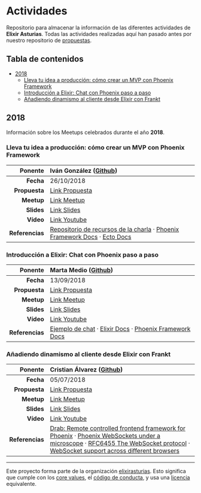 # Actividades

Repositorio para almacenar la información de las diferentes actividades de **Elixir Asturias**.
Todas las actividades realizadas aquí han pasado antes por nuestro repositorio de [propuestas](https://github.com/elixirasturias/propuestas).

## Tabla de contenidos

- [2018](#2018)
  * [Lleva tu idea a producción: cómo crear un MVP con Phoenix Framework](#lleva-tu-idea-a-producción-cómo-crear-un-mvp-con-phoenix-framework)
  * [Introducción a Elixir: Chat con Phoenix paso a paso](#introducción-a-elixir-chat-con-phoenix-paso-a-paso)
  * [Añadiendo dinamismo al cliente desde Elixir con Frankt](#añadiendo-dinamismo-al-cliente-desde-elixir-con-frankt)

## 2018

Información sobre los Meetups celebrados durante el año **2018**.

### Lleva tu idea a producción: cómo crear un MVP con Phoenix Framework

| **Ponente** | Iván González ([Github](https://github.com/dreamingechoes)) |
|---:|:---|
| **Fecha** | 26/10/2018 |
| **Propuesta** | [Link Propuesta](https://github.com/elixirasturias/propuestas/issues/2) |
| **Meetup** | [Link Meetup](https://www.meetup.com/es-ES/Elixir-Asturias/events/255555094/) |
| **Slides** | [Link Slides](https://github.com/elixirasturias/actividades/raw/master/files/slides/2018/october/Create.an.mvp.with.phoenix.framework.pdf) |
| **Vídeo** | [Link Youtube](#) |
| **Referencias** | [Repositorio de recursos de la charla](https://github.com/dreamingechoes/create-an-mvp-with-phoenix-framework) · [Phoenix Framework Docs](https://hexdocs.pm/phoenix/Phoenix.html) · [Ecto Docs](https://hexdocs.pm/ecto/Ecto.html) |

### Introducción a Elixir: Chat con Phoenix paso a paso

| **Ponente** | Marta Medio ([Github](https://github.com/martamedio)) |
|---:|:---|
| **Fecha** | 13/09/2018 |
| **Propuesta** | [Link Propuesta](https://github.com/elixirasturias/propuestas/issues/3) |
| **Meetup** | [Link Meetup](https://www.meetup.com/Elixir-Asturias/events/254005415/) |
| **Slides** | [Link Slides](https://github.com/elixirasturias/actividades/raw/master/files/slides/2018/september/Introduccion.a.Elixir.chat.con.Phoenix.paso.a.paso.pdf) |
| **Vídeo** | [Link Youtube](#) |
| **Referencias** | [Ejemplo de chat](https://github.com/martamedio/Phoenix-Chat) · [Elixir Docs](https://elixir-lang.org/docs.html) · [Phoenix Framework Docs](https://hexdocs.pm/phoenix/Phoenix.html) |

### Añadiendo dinamismo al cliente desde Elixir con Frankt

| **Ponente** | Cristian Álvarez ([Github](https://github.com/belaustegui)) |
|---:|:---|
| **Fecha** | 05/07/2018 |
| **Propuesta** | [Link Propuesta](https://github.com/elixirasturias/propuestas/issues/1) |
| **Meetup** | [Link Meetup](https://www.meetup.com/Elixir-Asturias/events/252160802/) |
| **Slides** | [Link Slides](https://github.com/elixirasturias/actividades/raw/master/files/slides/2018/july/Dinamizando.el.cliente.con.Frankt.pdf) |
| **Vídeo** | [Link Youtube](https://www.youtube.com/watch?v=MwjKJjqOVKM) |
| **Referencias** | [Drab: Remote controlled frontend framework for Phoenix](https://github.com/grych/drab) · [Phoenix WebSockets under a microscope](https://zorbash.com/post/phoenix-websockets-under-a-microscope/) · [RFC6455 The WebSocket protocol](https://tools.ietf.org/html/rfc6455) · [WebSocket support across different browsers](https://caniuse.com/#feat=websockets) |

----------------------------

Este proyecto forma parte de la organización [elixirasturias](https://github.com/elixirasturias).
Esto significa que cumple con los [core values](https://github.com/elixirasturias/base/blob/master/files/VALUES.md), el [código de conducta](https://github.com/elixirasturias/base/blob/master/files/CODE_OF_CONDUCT.md), y usa una [licencia](https://github.com/elixirasturias/base/blob/master/files/LICENSE) equivalente.

